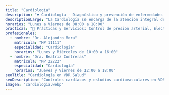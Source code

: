 ```yaml
---
title: "Cardiología"
description: "❤️ Cardiología - Diagnóstico y prevención de enfermedades cardiovasculares."
descriptionLarge: "La Cardiología se encarga de la atención integral del sistema cardiovascular. En VDR Salud brindamos control y seguimiento de factores de riesgo como hipertensión, colesterol, diabetes y antecedentes familiares. Se realizan estudios de diagnósticos y acompañamiento médico para una vida saludable."
horarios: "Lunes a Viernes de 08:00 a 18:00"
practicas: "📌 Prácticas y Servicios: Control de presión arterial, Electrocardiograma, Ecocardiograma, Control de dislipemias, Evaluación de arritmias, Seguimiento de pacientes con enfermedades cardíacas previas."
profesionales:
  - nombre: "Dr. Alejandro Mora"
    matricula: "MP 11111"
    especialidad: "Cardiología"
    horarios: "Lunes y Miércoles de 10:00 a 16:00"
  - nombre: "Dra. Beatriz Contreras"
    matricula: "MP 22222"
    especialidad: "Cardiología"
    horarios: "Jueves y Viernes de 12:00 a 18:00"
seoTitle: "Cardiología en VDR Salud"
seoDescription: "Controles cardíacos y estudios cardiovasculares en VDR Salud."
imagen: "cardiologia.webp"
---
```

